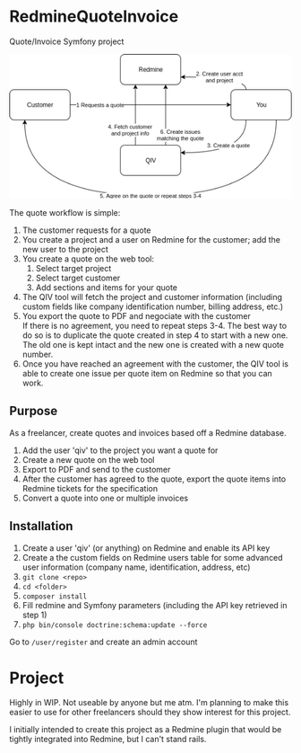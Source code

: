 # RedmineQuoteInvoice
Quote/Invoice Symfony project

![Workflow diagram](workflow_diagram.png)

The quote workflow is simple:

1. The customer requests for a quote
1. You create a project and a user on Redmine for the customer; add the new user to the project
1. You create a quote on the web tool:
   1. Select target project
   1. Select target customer
   1. Add sections and items for your quote
1. The QIV tool will fetch the project and customer information (including custom fields like company identification number, billing address, etc.)
1. You export the quote to PDF and negociate with the customer  
If there is no agreement, you need to repeat steps 3-4. The best way to do so is to duplicate the quote created in step 4 to start with a new one. The old one is kept intact and the new one is created with a new quote number.
1. Once you have reached an agreement with the customer, the QIV tool is able to create one issue per quote item on Redmine so that you can work.

## Purpose

As a freelancer, create quotes and invoices based off a Redmine database.

1. Add the user 'qiv' to the project you want a quote for
1. Create a new quote on the web tool
1. Export to PDF and send to the customer
1. After the customer has agreed to the quote, export the quote items into Redmine tickets for the specification
1. Convert a quote into one or multiple invoices

## Installation

1. Create a user 'qiv' (or anything) on Redmine and enable its API key
1. Create a the custom fields on Redmine users table for some advanced user information (company name, identification, address, etc)
1. `git clone <repo>`
1. `cd <folder>`
1. `composer install`
1. Fill redmine and Symfony parameters (including the API key retrieved in step 1)
1. `php bin/console doctrine:schema:update --force`

Go to `/user/register` and create an admin account

# Project

Highly in WIP. Not useable by anyone but me atm. I'm planning to make this easier to use for other freelancers should they show interest for this project.

I initially intended to create this project as a Redmine plugin that would be tightly integrated into Redmine, but I can't stand rails.

